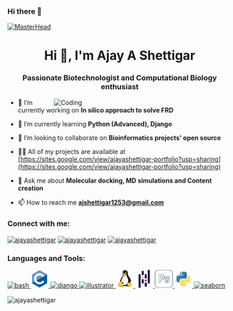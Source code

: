 ### Hi there 👋

[![MasterHead](https://media.istockphoto.com/id/927178476/photo/medicine-and-future-backdrop.jpg?s=1024x1024&w=is&k=20&c=WIpa3iZt044fhEBn5XydKpMjYuiBRkX9jprjws-IaUM=)](https://media.istockphoto.com/id/927178476/photo/medicine-and-future-backdrop.jpg?s=1024x1024&w=is&k=20&c=WIpa3iZt044fhEBn5XydKpMjYuiBRkX9jprjws-IaUM=)
<h1 align="center">Hi 👋, I'm Ajay A Shettigar</h1>
<h3 align="center">Passionate Biotechnologist and Computational Biology enthusiast</h3>
<img align="right" alt="Coding" width="400" src="https://media4.giphy.com/media/v1.Y2lkPTc5MGI3NjExZjFmZnhrdjlvYncyNzMxaWp6NjEweDlvbHVrdGo2Nmh4Yzh0YmJ0NSZlcD12MV9pbnRlcm5hbF9naWZfYnlfaWQmY3Q9Zw/zdhgBtpANvh6G6ERNz/giphy.gif">

- 🔭 I’m currently working on **In silico approach to solve FRD**

- 🌱 I’m currently learning **Python (Advanced), Django**

- 👯 I’m looking to collaborate on **Bioinformatics projects' open source**

- 👨‍💻 All of my projects are available at [https://sites.google.com/view/ajayashettigar-portfolio?usp=sharing](https://sites.google.com/view/ajayashettigar-portfolio?usp=sharing)

- 💬 Ask me about **Molecular docking, MD simulations and Content creation**

- 📫 How to reach me **ajshettigar1253@gmail.com**

<h3 align="left">Connect with me:</h3>
<p align="left">
<a href="https://linkedin.com/in/ajayashettigar" target="blank"><img align="center" src="https://raw.githubusercontent.com/rahuldkjain/github-profile-readme-generator/master/src/images/icons/Social/linked-in-alt.svg" alt="ajayashettigar" height="30" width="40" /></a>
<a href="https://instagram.com/ajayashettigar" target="blank"><img align="center" src="https://raw.githubusercontent.com/rahuldkjain/github-profile-readme-generator/master/src/images/icons/Social/instagram.svg" alt="ajayashettigar" height="30" width="40" /></a>
<a href="https://www.codechef.com/users/ajayashettigar" target="blank"><img align="center" src="https://cdn.jsdelivr.net/npm/simple-icons@3.1.0/icons/codechef.svg" alt="ajayashettigar" height="30" width="40" /></a>
</p>

<h3 align="left">Languages and Tools:</h3>
<p align="left"> <a href="https://www.gnu.org/software/bash/" target="_blank" rel="noreferrer"> <img src="https://www.vectorlogo.zone/logos/gnu_bash/gnu_bash-icon.svg" alt="bash" width="40" height="40"/> </a> <a href="https://www.cprogramming.com/" target="_blank" rel="noreferrer"> <img src="https://raw.githubusercontent.com/devicons/devicon/master/icons/c/c-original.svg" alt="c" width="40" height="40"/> </a> <a href="https://www.djangoproject.com/" target="_blank" rel="noreferrer"> <img src="https://cdn.worldvectorlogo.com/logos/django.svg" alt="django" width="40" height="40"/> </a> <a href="https://www.adobe.com/in/products/illustrator.html" target="_blank" rel="noreferrer"> <img src="https://www.vectorlogo.zone/logos/adobe_illustrator/adobe_illustrator-icon.svg" alt="illustrator" width="40" height="40"/> </a> <a href="https://www.linux.org/" target="_blank" rel="noreferrer"> <img src="https://raw.githubusercontent.com/devicons/devicon/master/icons/linux/linux-original.svg" alt="linux" width="40" height="40"/> </a> <a href="https://pandas.pydata.org/" target="_blank" rel="noreferrer"> <img src="https://raw.githubusercontent.com/devicons/devicon/2ae2a900d2f041da66e950e4d48052658d850630/icons/pandas/pandas-original.svg" alt="pandas" width="40" height="40"/> </a> <a href="https://www.photoshop.com/en" target="_blank" rel="noreferrer"> <img src="https://raw.githubusercontent.com/devicons/devicon/master/icons/photoshop/photoshop-line.svg" alt="photoshop" width="40" height="40"/> </a> <a href="https://www.python.org" target="_blank" rel="noreferrer"> <img src="https://raw.githubusercontent.com/devicons/devicon/master/icons/python/python-original.svg" alt="python" width="40" height="40"/> </a> <a href="https://seaborn.pydata.org/" target="_blank" rel="noreferrer"> <img src="https://seaborn.pydata.org/_images/logo-mark-lightbg.svg" alt="seaborn" width="40" height="40"/> </a> </p>

<p><img align="center" src="https://github-readme-stats.vercel.app/api/top-langs?username=ajayashettigar&show_icons=true&locale=en&layout=compact" alt="ajayashettigar" /></p>
